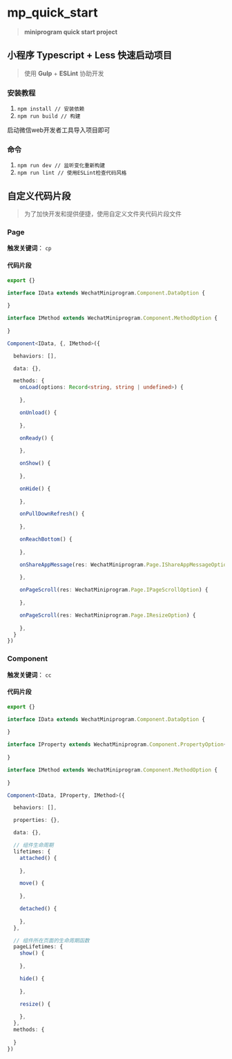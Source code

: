 # mp_quick_start
> **miniprogram quick start project**
## 小程序 Typescript + Less 快速启动项目

> 使用 **Gulp** + **ESLint** 协助开发

### 安装教程

1. `npm install // 安装依赖`
2. `npm run build // 构建`

启动微信web开发者工具导入项目即可

### 命令

1. `npm run dev // 监听变化重新构建`
2. `npm run lint // 使用ESLint检查代码风格`

## 自定义代码片段
> 为了加快开发和提供便捷，使用自定义文件夹代码片段文件
### Page
**触发关键词**： `cp`
#### 代码片段 
```Typescript
export {}

interface IData extends WechatMiniprogram.Component.DataOption {
  
}

interface IMethod extends WechatMiniprogram.Component.MethodOption {
  
}

Component<IData, {, IMethod>({

  behaviors: [],

  data: {},

  methods: {
    onLoad(options: Record<string, string | undefined>) {
      
    },

    onUnload() {
      
    },

    onReady() {
      
    },

    onShow() {
      
    },

    onHide() {
      
    },

    onPullDownRefresh() {
      
    },

    onReachBottom() {
      
    },

    onShareAppMessage(res: WechatMiniprogram.Page.IShareAppMessageOption) {
      
    },

    onPageScroll(res: WechatMiniprogram.Page.IPageScrollOption) {
      
    },

    onPageScroll(res: WechatMiniprogram.Page.IResizeOption) {
      
    },
  }
})

```

### Component
**触发关键词**： `cc`
#### 代码片段 
```Typescript
export {}

interface IData extends WechatMiniprogram.Component.DataOption {
  
}

interface IProperty extends WechatMiniprogram.Component.PropertyOption{
  
}

interface IMethod extends WechatMiniprogram.Component.MethodOption {
  
}

Component<IData, IProperty, IMethod>({

  behaviors: [],

  properties: {},

  data: {},

  // 组件生命周期
  lifetimes: {
    attached() {
      
    },

    move() {
      
    },

    detached() {
      
    },
  },

  // 组件所在页面的生命周期函数
  pageLifetimes: {
    show() {
      
    },

    hide() {
      
    },

    resize() {
      
    },
  },
  methods: {
    
  }
})

```